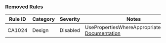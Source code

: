 ### Removed Rules

Rule ID | Category | Severity | Notes
--------|----------|----------|-------
CA1024 | Design | Disabled | UsePropertiesWhereAppropriateAnalyzer, [Documentation](https://docs.microsoft.com/visualstudio/code-quality/ca1024)
